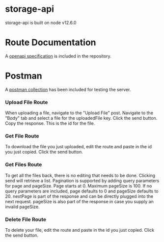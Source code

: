 # storage-api

storage-api is built on node v12.6.0


# Route Documentation
A [openapi specification] is included in the repository.


# Postman
A [postman collection] has been included for testing the server.
### Upload File Route
When uploading a file, navigate to the "Upload File" post.  Navigate to the "Body" tab and select a file for the uploadedFile key.  Click the send button. Copy the response.  This is the id for the file.

### Get File Route
To download the file you just uploaded, edit the route and paste in the id you just copied.  Click the send button.

### Get Files Route
To get all the files back, there is no editing that needs to be done.  Clicking send will retrieve a list.  Pagination is supported by adding query parameters for page and pageSize.  Page starts at 0.  Maximum pageSize is 100.  If no query parameters are included, page defaults to 0 and pageSize defaults to 20.  nextPage is part of the response and can be directly plugged into the next request.  pageSize is also part of the response in case you supply an invalid pageSize.

### Delete File Route
To delete your file, edit the route and paste in the id you just copied. Click the send button.



[postman collection]: <https://github.com/oconnecp/storage-api/raw/master/storage-api.postman_collection.json>
[openapi specification]: <https://github.com/oconnecp/storage-api/raw/master/openapi.yaml>
